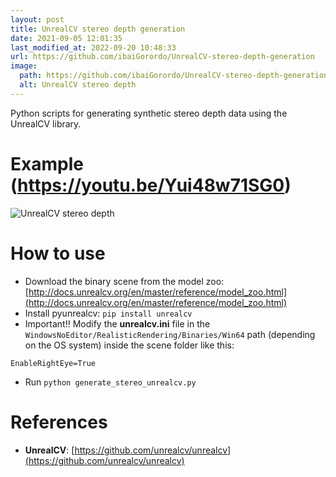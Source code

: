 ```yaml
---
layout: post
title: UnrealCV stereo depth generation
date: 2021-09-05 12:01:35 
last_modified_at: 2022-09-20 10:48:33 
url: https://github.com/ibaiGorordo/UnrealCV-stereo-depth-generation
image:
  path: https://github.com/ibaiGorordo/UnrealCV-stereo-depth-generation/raw/main/doc/img/unrealcvStereo.gif
  alt: UnrealCV stereo depth
---
```

Python scripts for generating synthetic stereo depth data using the UnrealCV library.

# Example (https://youtu.be/Yui48w71SG0)
![UnrealCV stereo depth](https://github.com/ibaiGorordo/UnrealCV-stereo-depth-generation/raw/main/doc/img/unrealcvStereo.gif)

# How to use
* Download the binary scene from the model zoo: [http://docs.unrealcv.org/en/master/reference/model_zoo.html](http://docs.unrealcv.org/en/master/reference/model_zoo.html)
* Install pyunrealcv: `pip install unrealcv`
* Important:bangbang: Modify the **unrealcv.ini** file in the `WindowsNoEditor/RealisticRendering/Binaries/Win64` path (depending on the OS system) inside the scene folder like this:

`EnableRightEye=True`

* Run `python generate_stereo_unrealcv.py` 


# References
* **UnrealCV**: [https://github.com/unrealcv/unrealcv](https://github.com/unrealcv/unrealcv)
